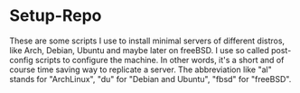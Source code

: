 # Setup-Repo
These are some scripts I use to install minimal servers of different distros,
like Arch, Debian, Ubuntu and maybe later on freeBSD. I use so called
post-config scripts to configure the machine. In other words, it's a short
and of course time saving way to replicate a server. The  abbreviation like
"al" stands for "ArchLinux", "du" for "Debian and Ubuntu", "fbsd" for "freeBSD".
